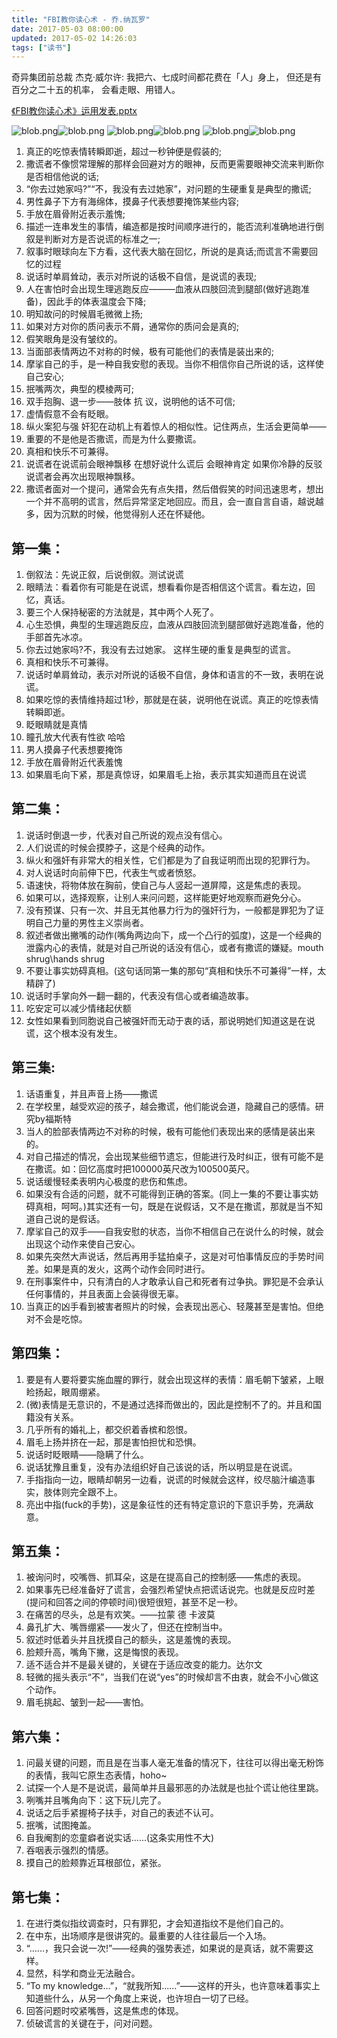 ```yaml
---
title: "FBI教你读心术 - 乔.纳瓦罗"
date: 2017-05-03 08:00:00
updated: 2017-05-02 14:26:03
tags: ["读书"]
---
```

奇异集团前总裁 杰克‧威尔许:
 我把六、七成时间都花费在「人」身上，
 但还是有百分之二十五的机率，
 会看走眼、用错人。 
 
[《FBI教你读心术》运用发表.pptx](/uploads/ueditor/php/upload/file/20170502/1493697985.pptx)

![blob.png](/uploads/ueditor/php/upload/image/20170502/1493706277.png)![blob.png](/uploads/ueditor/php/upload/image/20170502/1493706286.png)
![blob.png](/uploads/ueditor/php/upload/image/20170502/1493706296.png)![blob.png](/uploads/ueditor/php/upload/image/20170502/1493706309.png)
![blob.png](/uploads/ueditor/php/upload/image/20170502/1493706328.png)![blob.png](/uploads/ueditor/php/upload/image/20170502/1493706337.png)

1. 真正的吃惊表情转瞬即逝，超过一秒钟便是假装的;
2. 撒谎者不像惯常理解的那样会回避对方的眼神，反而更需要眼神交流来判断你是否相信他说的话;
3. “你去过她家吗?”“不，我没有去过她家”，对问题的生硬重复是典型的撒谎;
4. 男性鼻子下方有海绵体，摸鼻子代表想要掩饰某些内容;
5. 手放在眉骨附近表示羞愧;
6. 描述一连串发生的事情，编造都是按时间顺序进行的，能否流利准确地进行倒叙是判断对方是否说谎的标准之一;
7. 叙事时眼球向左下方看，这代表大脑在回忆，所说的是真话;而谎言不需要回忆的过程
8. 说话时单肩耸动，表示对所说的话极不自信，是说谎的表现;
9. 人在害怕时会出现生理逃跑反应———血液从四肢回流到腿部(做好逃跑准备)，因此手的体表温度会下降;
10. 明知故问的时候眉毛微微上扬;
11. 如果对方对你的质问表示不屑，通常你的质问会是真的;
12. 假笑眼角是没有皱纹的。
13. 当面部表情两边不对称的时候，极有可能他们的表情是装出来的;
14. 摩挲自己的手，是一种自我安慰的表现。当你不相信你自己所说的话，这样使自己安心;
15. 抿嘴两次，典型的模棱两可;  
16. 双手抱胸、退一步——肢体 抗 议，说明他的话不可信;
17. 虚情假意不会有眨眼。
18. 纵火案犯与强 奸犯在动机上有着惊人的相似性。记住两点，生活会更简单——
19. 重要的不是他是否撒谎，而是为什么要撒谎。
20. 真相和快乐不可兼得。
21. 说谎者在说谎前会眼神飘移 在想好说什么谎后 会眼神肯定 如果你冷静的反驳 说谎者会再次出现眼神飘移。  
22. 撒谎者面对一个提问，通常会先有点失措，然后借假笑的时间迅速思考，想出一个并不高明的谎言，然后异常坚定地回应。而且，会一直自言自语，越说越多，因为沉默的时候，他觉得别人还在怀疑他。


## 第一集：
1. 倒叙法：先说正叙，后说倒叙。测试说谎
2. 眼睛法：看着你有可能是在说谎，想看看你是否相信这个谎言。看左边，回忆，真话。
3. 要三个人保持秘密的方法就是，其中两个人死了。
4. 心生恐惧，典型的生理逃跑反应，血液从四肢回流到腿部做好逃跑准备，他的手部首先冰凉。
5. 你去过她家吗?不，我没有去过她家。 这样生硬的重复是典型的谎言。
6. 真相和快乐不可兼得。
7. 说话时单肩耸动，表示对所说的话极不自信，身体和语言的不一致，表明在说谎。
8. 如果吃惊的表情维持超过1秒，那就是在装，说明他在说谎。真正的吃惊表情转瞬即逝。
9. 眨眼睛就是真情
10. 瞳孔放大代表有性欲 哈哈
11. 男人摸鼻子代表想要掩饰
12. 手放在眉骨附近代表羞愧
13. 如果眉毛向下紧，那是真惊讶，如果眉毛上抬，表示其实知道而且在说谎

## 第二集：
1. 说话时倒退一步，代表对自己所说的观点没有信心。
2. 人们说谎的时候会摸脖子，这是个经典的动作。
3. 纵火和强奸有非常大的相关性，它们都是为了自我证明而出现的犯罪行为。
4. 对人说话时向前伸下巴，代表生气或者愤怒。
5. 语速快，将物体放在胸前，使自己与人竖起一道屏障，这是焦虑的表现。
6. 如果可以，选择观察，让别人来问问题，这样能更好地观察而避免分心。
7. 没有预谋、只有一次、并且无其他暴力行为的强奸行为，一般都是罪犯为了证明自己力量的男性主义崇尚者。
8. 叙述者做出撇嘴的动作(嘴角两边向下，成一个凸行的弧度)，这是一个经典的泄露内心的表情，就是对自己所说的话没有信心，或者有撒谎的嫌疑。mouth shrug\hands shrug
9. 不要让事实妨碍真相。(这句话同第一集的那句“真相和快乐不可兼得”一样，太精辟了)
10. 说话时手掌向外一翻一翻的，代表没有信心或者编造故事。
11. 吃安定可以减少情绪起伏额
12. 女性如果看到同胞说自己被强奸而无动于衷的话，那说明她们知道这是在说谎，这个根本没有发生。

## 第三集:
1. 话语重复，并且声音上扬——撒谎
2. 在学校里，越受欢迎的孩子，越会撒谎，他们能说会道，隐藏自己的感情。研究by福斯特
3. 当人的脸部表情两边不对称的时候，极有可能他们表现出来的感情是装出来的。
4. 对自己描述的情况，会出现某些细节遗忘，但能进行及时纠正，很有可能不是在撒谎。如：回忆高度时把100000英尺改为100500英尺。
5. 说话缓慢轻柔表明内心极度的悲伤和焦虑。
6. 如果没有合适的问题，就不可能得到正确的答案。(同上一集的不要让事实妨碍真相，呵呵。)其实还有一句，既是在说假话，又不是在撒谎，那就是当不知道自己说的是假话。
7. 摩挲自己的双手——自我安慰的状态，当你不相信自己在说什么的时候，就会出现这个动作来使自己安心。
8. 如果先突然大声说话，然后再用手猛拍桌子，这是对可怕事情反应的手势时间差。如果是真的发火，这两个动作会同时进行。
9. 在刑事案件中，只有清白的人才敢承认自己和死者有过争执。罪犯是不会承认任何事情的，并且表面上会装得很无辜。
10. 当真正的凶手看到被害者照片的时候，会表现出恶心、轻蔑甚至是害怕。但绝对不会是吃惊。

## 第四集：
1. 要是有人要将要实施血腥的罪行，就会出现这样的表情：眉毛朝下皱紧，上眼睑扬起，眼周绷紧。
2. (微)表情是无意识的，不是通过选择而做出的，因此是控制不了的。并且和国籍没有关系。
3. 几乎所有的婚礼上，都交织着香槟和怨恨。
4. 眉毛上扬并挤在一起，那是害怕担忧和恐惧。
5. 说话时眨眼睛——隐瞒了什么。
6. 说话犹豫且重复，没有办法组织好自己该说的话，所以明显是在说谎。
7. 手指指向一边，眼睛却朝另一边看，说谎的时候就会这样，绞尽脑汁编造事实，肢体则完全跟不上。
8. 亮出中指(fuck的手势)，这是象征性的还有特定意识的下意识手势，充满敌意。

## 第五集：
1. 被询问时，咬嘴唇、抓耳朵，这是在提高自己的控制感——焦虑的表现。
2. 如果事先已经准备好了谎言，会强烈希望快点把谎话说完。也就是反应时差(提问和回答之间的停顿时间)很短很短，甚至不足一秒。
3. 在痛苦的尽头，总是有欢笑。——拉蒙 德 卡波莫
4. 鼻孔扩大、嘴唇绷紧——发火了，但还在控制当中。
5. 叙述时低着头并且抚摸自己的额头，这是羞愧的表现。
6. 脸颊升高，嘴角下撇，这是悔恨的表现。
7. 适不适合并不是最关键的，关键在于适应改变的能力。达尔文
8. 轻微的摇头表示“不”，当我们在说“yes”的时候却言不由衷，就会不小心做这个动作。
9. 眉毛挑起、皱到一起——害怕。

## 第六集：
1. 问最关键的问题，而且是在当事人毫无准备的情况下，往往可以得出毫无粉饰的表情，我叫它原生态表情，hoho~
2. 试探一个人是不是说谎，最简单并且最邪恶的办法就是也扯个谎让他往里跳。
3. 咧嘴并且嘴角向下：这下玩儿完了。
4. 说话之后手紧握椅子扶手，对自己的表述不认可。
5. 抿嘴，试图掩盖。
6. 自我阉割的恋童癖者说实话......(这条实用性不大)
7. 吞咽表示强烈的情感。
8. 摸自己的脸颊靠近耳根部位，紧张。

## 第七集：
1. 在进行类似指纹调查时，只有罪犯，才会知道指纹不是他们自己的。
2. 在中东，出场顺序是很讲究的。最重要的人往往最后一个入场。
3. “......，我只会说一次!”——经典的强势表述，如果说的是真话，就不需要这样。
4. 显然，科学和商业无法融合。
5. “To my knowledge…”，“就我所知......”——这样的开头，也许意味着事实上知道些什么，从另一个角度上来说，也许坦白一切了已经。
6. 回答问题时咬紧嘴唇，这是焦虑的体现。
7. 侦破谎言的关键在于，问对问题。
